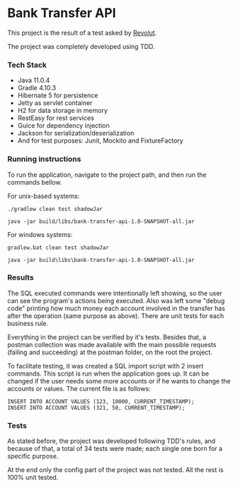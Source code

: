Bank Transfer API
===

This project is the result of a test asked by [Revolut](https://www.revolut.com).

The project was completely developed using TDD.

### Tech Stack

- Java 11.0.4
- Gradle 4.10.3
- Hibernate 5 for persistence
- Jetty as servlet container
- H2 for data storage in memory
- RestEasy for rest services
- Guice for dependency injection
- Jackson for serialization/deserialization
- And for test purposes: Junit, Mockito and FixtureFactory

### Running instructions

To run the application, navigate to the project path, and then run the commands bellow.

For unix-based systems:

```
./gradlew clean test shadowJar

java -jar build/libs/bank-transfer-api-1.0-SNAPSHOT-all.jar
```

For windows systems:

```
gradlew.bat clean test shadowJar

java -jar build\libs\bank-transfer-api-1.0-SNAPSHOT-all.jar
```

### Results

The SQL executed commands were intentionally left showing, so the user can see the program's actions being executed.
Also was left some "debug code" printing how much money each account involved in the transfer has after the operation (same purpose as above).
There are unit tests for each business rule.
 
Everything in the project can be verified by it's tests.
Besides that, a postman collection was made available with the main possible requests (failing and succeeding) at the postman folder, on the root the project.

To facilitate testing, it was created a SQL import script with 2 insert commands. This script is run when the application goes up.
It can be changed if the user needs some more accounts or if he wants to change the accounts or values. The current file is as follows:

```
INSERT INTO ACCOUNT VALUES (123, 10000, CURRENT_TIMESTAMP);
INSERT INTO ACCOUNT VALUES (321, 50, CURRENT_TIMESTAMP);
```
### Tests

As stated before, the project was developed following TDD's rules, and because of that, a total of 34 tests were made; each single one born for a specific purpose.

At the end only the config part of the project was not tested. All the rest is 100% unit tested.